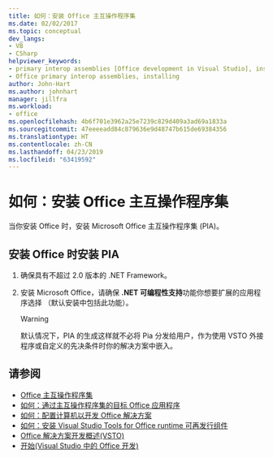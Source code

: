 ```yaml
---
title: 如何：安装 Office 主互操作程序集
ms.date: 02/02/2017
ms.topic: conceptual
dev_langs:
- VB
- CSharp
helpviewer_keywords:
- primary interop assemblies [Office development in Visual Studio], installing
- Office primary interop assemblies, installing
author: John-Hart
ms.author: johnhart
manager: jillfra
ms.workload:
- office
ms.openlocfilehash: 4b6f701e3962a25e7239c829d409a3ad69a1833a
ms.sourcegitcommit: 47eeeeadd84c879636e9d48747b615de69384356
ms.translationtype: HT
ms.contentlocale: zh-CN
ms.lasthandoff: 04/23/2019
ms.locfileid: "63419592"
---
```

# <a name="how-to-install-office-primary-interop-assemblies"></a>如何：安装 Office 主互操作程序集
  当你安装 Office 时，安装 Microsoft Office 主互操作程序集 (PIA)。

## <a name="to-install-the-pias-when-you-install-office"></a>安装 Office 时安装 PIA

1. 确保具有不超过 2.0 版本的 .NET Framework。

2. 安装 Microsoft Office，请确保 **.NET 可编程性支持**功能你想要扩展的应用程序选择 （默认安装中包括此功能）。

    > [!WARNING]
    > 默认情况下，PIA 的生成这样就不必将 Pia 分发给用户，作为使用 VSTO 外接程序或自定义的先决条件时你的解决方案中嵌入。

## <a name="see-also"></a>请参阅
- [Office 主互操作程序集](../vsto/office-primary-interop-assemblies.md)
- [如何：通过主互操作程序集的目标 Office 应用程序](../vsto/how-to-target-office-applications-through-primary-interop-assemblies.md)
- [如何：配置计算机以开发 Office 解决方案](../vsto/how-to-configure-a-computer-to-develop-office-solutions.md)
- [如何：安装 Visual Studio Tools for Office runtime 可再发行组件](../vsto/how-to-install-the-visual-studio-tools-for-office-runtime-redistributable.md)
- [Office 解决方案开发概述&#40;VSTO&#41;](../vsto/office-solutions-development-overview-vsto.md)
- [开始&#40;Visual Studio 中的 Office 开发&#41;](../vsto/getting-started-office-development-in-visual-studio.md)
